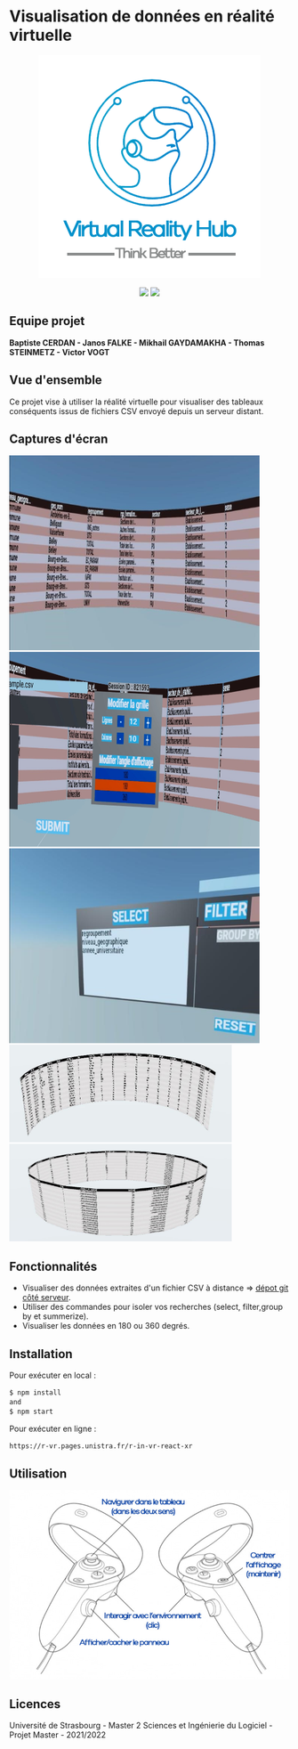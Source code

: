 # Visualisation de données en réalité virtuelle

<p align="center">
  <img src="img/logo-vrhub.png" width="400"><br>
</p>

<p align="center">
  <img src="https://img.shields.io/badge/node-14.17.6-green.svg" />
  <img src="https://img.shields.io/badge/three-0.139.0-critical.svg" />
</p>

## Equipe projet

**Baptiste CERDAN - Janos FALKE - Mikhail GAYDAMAKHA - Thomas STEINMETZ - Victor VOGT**

## Vue d'ensemble

Ce projet vise à utiliser la réalité virtuelle pour visualiser des tableaux conséquents issus de fichiers CSV envoyé depuis un serveur distant. 

## Captures d'écran

<img src="img/tableau.png" width="450" height="350"/>
<img src="img/grid.png" width="450" height="350"/>
<img src="img/select.png" width="450" height="350"/>
<img src="img/180.JPG" width="400" height="175"/>
<img src="img/360.JPG" width="400" height="175"/>

## Fonctionnalités

- Visualiser des données extraites d'un fichier CSV à distance => [dépot git côté serveur](https://git.unistra.fr/r-vr/r-in-vr-server-r). 
- Utiliser des commandes pour isoler vos recherches (select, filter,group by et summerize).
- Visualiser les données en 180 ou 360 degrés.

## Installation

Pour exécuter en local :

```sh
$ npm install
and
$ npm start
```

Pour exécuter en ligne :

```html
https://r-vr.pages.unistra.fr/r-in-vr-react-xr
```

## Utilisation
<p align="center">
  <img src="img/controller.jpg" width="600"><br>
</p>

## Licences

Université de Strasbourg - Master 2 Sciences et Ingénierie du Logiciel - Projet Master - 2021/2022
